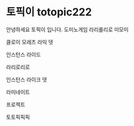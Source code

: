 # 토픽이 totopic222

안녕하세요 토픽이 입니다.
도미노게임
라리롤리로 
미모미

클로이 모레츠 라익 뎃

인스턴스 라이드

라리로리로 

인스턴스 라이크 뎃

라미네이트

프로젝트


토토픽픽픽